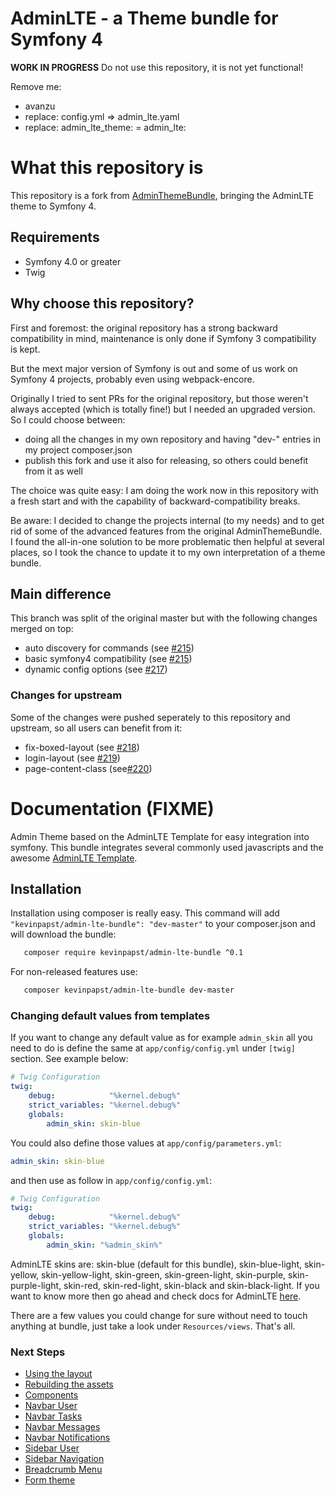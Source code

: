 # AdminLTE - a Theme bundle for Symfony 4

**WORK IN PROGRESS** Do not use this repository, it is not yet functional!

Remove me:
- avanzu
- replace: config.yml => admin_lte.yaml
- replace: admin_lte_theme: = admin_lte:

# What this repository is

This repository is a fork from [AdminThemeBundle](https://github.com/avanzu/AdminThemeBundle), bringing the AdminLTE theme to Symfony 4.

## Requirements

- Symfony 4.0 or greater
- Twig

## Why choose this repository?

First and foremost: the original repository has a strong backward compatibility in mind, maintenance is only done if Symfony 3 compatibility is kept.

But the mext major version of Symfony is out and some of us work on Symfony 4 projects, probably even using webpack-encore.

Originally I tried to sent PRs for the original repository, but those weren't always accepted (which is totally fine!) but I needed an upgraded version.
So I could choose between:
- doing all the changes in my own repository and having "dev-" entries in my project composer.json
- publish this fork and use it also for releasing, so others could benefit from it as well

The choice was quite easy: I am doing the work now in this repository with a fresh start and with the capability of backward-compatibility breaks.

Be aware: I decided to change the projects internal (to my needs) and to get rid of some of the advanced features from the original AdminThemeBundle.
I found the all-in-one solution to be more problematic then helpful at several places, so I took the chance to update it to my own interpretation of a theme bundle.

## Main difference

This branch was split of the original master but with the following changes merged on top:

- auto discovery for commands (see [#215](https://github.com/avanzu/AdminThemeBundle/pull/215))
- basic symfony4 compatibility (see [#215](https://github.com/avanzu/AdminThemeBundle/pull/216))
- dynamic config options (see [#217](https://github.com/avanzu/AdminThemeBundle/pull/217))

### Changes for upstream

Some of the changes were pushed seperately to this repository and upstream, so all users can benefit from it:

- fix-boxed-layout (see [#218](https://github.com/avanzu/AdminThemeBundle/pull/218))
- login-layout (see [#219](https://github.com/avanzu/AdminThemeBundle/pull/219))
- page-content-class (see[#220](https://github.com/avanzu/AdminThemeBundle/pull/220))

# Documentation (FIXME)

Admin Theme based on the AdminLTE Template for easy integration into symfony.
This bundle integrates several commonly used javascripts and the awesome [AdminLTE Template](https://github.com/almasaeed2010/AdminLTE).

## Installation

Installation using composer is really easy. 
This command will add `"kevinpapst/admin-lte-bundle": "dev-master"` to your composer.json and will download the bundle:

```bash
   composer require kevinpapst/admin-lte-bundle ^0.1
```

For non-released features use:

```bash
   composer kevinpapst/admin-lte-bundle dev-master
```

### Changing default values from templates
If you want to change any default value as for example `admin_skin` all you need to do is define the same at `app/config/config.yml` under `[twig]` section. See example below:

```yaml
# Twig Configuration
twig:
    debug:            "%kernel.debug%"
    strict_variables: "%kernel.debug%"
    globals:
        admin_skin: skin-blue
```

You could also define those values at `app/config/parameters.yml`:

```yaml
admin_skin: skin-blue
```

and then use as follow in `app/config/config.yml`:

```yaml
# Twig Configuration
twig:
    debug:            "%kernel.debug%"
    strict_variables: "%kernel.debug%"
    globals:
        admin_skin: "%admin_skin%"
```

AdminLTE skins are: skin-blue (default for this bundle), skin-blue-light, skin-yellow, skin-yellow-light, skin-green, skin-green-light, skin-purple, skin-purple-light, skin-red, skin-red-light, skin-black and skin-black-light. If you want to know more then go ahead and check docs for AdminLTE [here][1].

There are a few values you could change for sure without need to touch anything at bundle, just take a look under `Resources/views`. That's all.
        
### Next Steps
* [Using the layout](Resources/docs/layout.md)
* [Rebuilding the assets](Resources/docs/rebuild.md)
* [Components](Resources/docs/component_events.md)
* [Navbar User](Resources/docs/navbar_user.md)
* [Navbar Tasks](Resources/docs/navbar_tasks.md)
* [Navbar Messages](Resources/docs/navbar_messages.md)
* [Navbar Notifications](Resources/docs/navbar_notifications.md)
* [Sidebar User](Resources/docs/sidebar_user.md)
* [Sidebar Navigation](Resources/docs/sidebar_navigation.md)
* [Breadcrumb Menu](Resources/docs/breadcrumbs.md)
* [Form theme](Resources/docs/form_theme.md)

 [1]: https://almsaeedstudio.com/themes/AdminLTE/documentation/index.html
 [2]: https://img.shields.io/badge/Symfony-%202.x%20&%203.x-green.svg
 [3]: https://github.com/kevinpapst/AdminLTEBundle/issues?utf8=%E2%9C%93&q=is%3Aopen%20is%3Aissue
